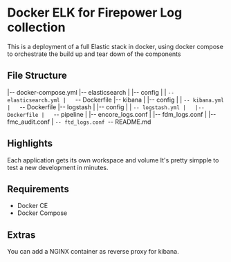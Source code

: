 # Docker ELK for Firepower Log collection

This is a deployment of a full Elastic stack in docker, using docker compose to orchestrate the build up and tear down of the components

## File Structure

|-- docker-compose.yml
|-- elasticsearch
|   |-- config
|   |   `-- elasticsearch.yml
|   `-- Dockerfile
|-- kibana
|   |-- config
|   |   `-- kibana.yml
|   `-- Dockerfile
|-- logstash
|   |-- config
|   |   `-- logstash.yml
|   |-- Dockerfile
|   `-- pipeline
|       |-- encore_logs.conf
|       |-- fdm_logs.conf
|       |-- fmc_audit.conf
|       `-- ftd_logs.conf
`-- README.md


## Highlights

Each application gets its own workspace and volume
It's pretty simpple to test a new development in minutes.

## Requirements

- Docker CE
- Docker Compose

## Extras

You can add a NGINX container as reverse proxy for kibana.


